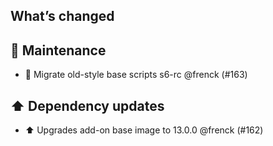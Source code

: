 ## What’s changed

## 🧰 Maintenance

- 🔨 Migrate old-style base scripts s6-rc @frenck (#163)

## ⬆️ Dependency updates

- ⬆️ Upgrades add-on base image to 13.0.0 @frenck (#162)
